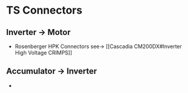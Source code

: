 # TS Connectors
## Inverter -> Motor
- Rosenberger HPK Connectors see-> [[Cascadia CM200DX#Inverter High Voltage CRIMPS]]

## Accumulator -> Inverter
- 